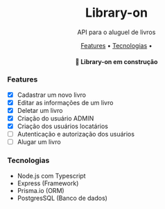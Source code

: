 <h1 align="center">Library-on</h1>
<p align="center">API para o aluguel de livros</p>

<p align="center">
 <a href="#features">Features</a> • 
 <a href="#tecnologias">Tecnologias</a> • 
</p>

<h4 align="center"> 
	🚧 Library-on em construção
</h4>

### Features

- [x] Cadastrar um novo livro
- [x] Editar as informações de um livro
- [x] Deletar um livro
- [x] Criação do usuário ADMIN
- [x] Criação dos usuários locatários
- [ ] Autenticação e autorização dos usuários
- [ ] Alugar um livro

### Tecnologias

- Node.js com Typescript
- Express (Framework)
- Prisma.io (ORM)
- PostgresSQL (Banco de dados)
